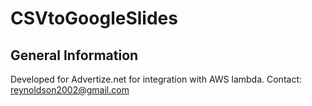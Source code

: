 # CSVtoGoogleSlides

## General Information
Developed for Advertize.net for integration with AWS lambda.
Contact: reynoldson2002@gmail.com
